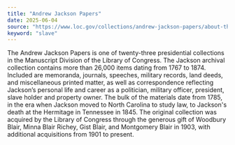 ```yaml
---
title: "Andrew Jackson Papers"
date: 2025-06-04
source: "https://www.loc.gov/collections/andrew-jackson-papers/about-this-collection/"
keyword: "slave"
---
```


The Andrew Jackson Papers is one of twenty-three presidential collections in the Manuscript Division of the Library of Congress. The Jackson archival collection contains more than 26,000 items dating from 1767 to 1874. Included are memoranda, journals, speeches, military records, land deeds, and miscellaneous printed matter, as well as correspondence reflecting Jackson&rsquo;s personal life and career as a politician, military officer, president, slave holder and property owner. The bulk of the materials date from 1785, in the era when Jackson moved to North Carolina to study law, to Jackson's death at the Hermitage in Tennessee in 1845. The original collection was acquired by the Library of Congress through the generous gift of Woodbury Blair, Minna Blair Richey, Gist Blair, and Montgomery Blair in 1903, with additional acquisitions from 1901 to present.

